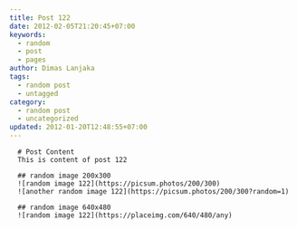 ```yaml
---
title: Post 122
date: 2012-02-05T21:20:45+07:00
keywords:
  - random
  - post
  - pages
author: Dimas Lanjaka
tags:
  - random post
  - untagged
category:
  - random post
  - uncategorized
updated: 2012-01-20T12:48:55+07:00
---
```


      # Post Content
      This is content of post 122

      ## random image 200x300
      ![random image 122](https://picsum.photos/200/300)
      ![another random image 122](https://picsum.photos/200/300?random=1)

      ## random image 640x480
      ![random image 122](https://placeimg.com/640/480/any)
      